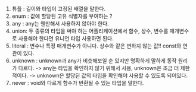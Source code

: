 1. 튜플 : 길이와 타입이 고정된 배열을 말한다. 
2. enum :  값에 할당된 고유 식별자를 부여하는 ? 
3. any :  any는 웬만해서 사용하지 않아야 한다. 
4. union: 두 종류의 타입을 써야 하는 어플리케이션에서 함수, 상수, 변수를 매개변수로 사용해야 한다면 유니언 타입 사용하면 된다. 
5. literal : 변수나 특정 매개변수가 아니다. 상수와 같은 변하지 않는 값!! const와 연관이 있다.
6. unknown : unknown과 any가 비슷해보일 순 있지만 명확하게 말하게 동작 원리가 다르다.
-> any는 타입을 확인하지 않기 위해서 사용, unknown은 조금 더 제한적이다.
-> unknown은 할당된 값의 타입을 확인해야 사용할 수 있도록 되어있다.  
7. never : void와 다르게 함수가 반환될 수 있는 타입을 말한다.
